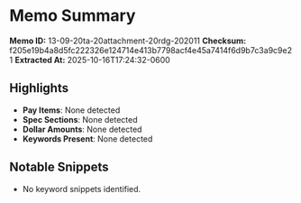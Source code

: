 # Memo Summary

**Memo ID:** 13-09-20ta-20attachment-20rdg-202011
**Checksum:** f205e19b4a8d5fc222326e124714e413b7798acf4e45a7414f6d9b7c3a9c9e21
**Extracted At:** 2025-10-16T17:24:32-0600

## Highlights
- **Pay Items**: None detected
- **Spec Sections**: None detected
- **Dollar Amounts**: None detected
- **Keywords Present**: None detected

## Notable Snippets
- No keyword snippets identified.